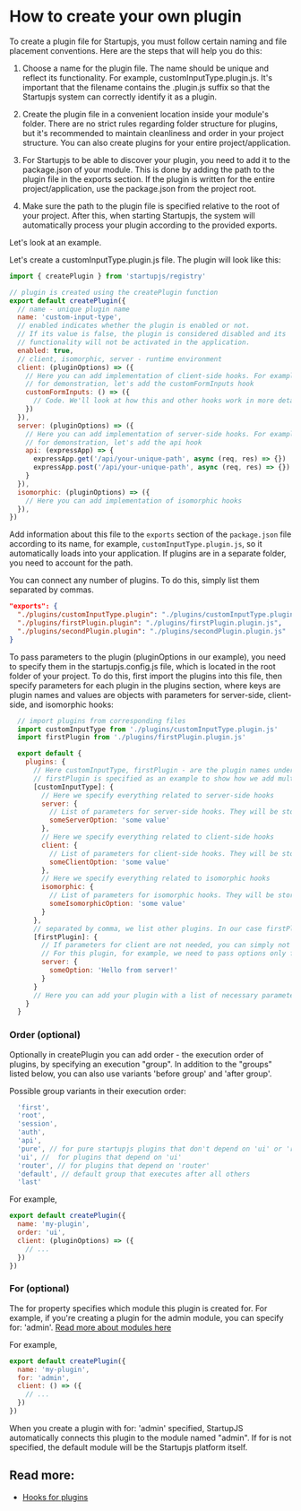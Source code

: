 # How to create your own plugin

To create a plugin file for Startupjs, you must follow certain naming and file placement conventions. Here are the steps that will help you do this:

1) Choose a name for the plugin file. The name should be unique and reflect its functionality. For example, customInputType.plugin.js. It's important that the filename contains the .plugin.js suffix so that the Startupjs system can correctly identify it as a plugin.

2) Create the plugin file in a convenient location inside your module's folder. There are no strict rules regarding folder structure for plugins, but it's recommended to maintain cleanliness and order in your project structure. You can also create plugins for your entire project/application.

3) For Startupjs to be able to discover your plugin, you need to add it to the package.json of your module. This is done by adding the path to the plugin file in the exports section. If the plugin is written for the entire project/application, use the package.json from the project root.

4) Make sure the path to the plugin file is specified relative to the root of your project. After this, when starting Startupjs, the system will automatically process your plugin according to the provided exports.

Let's look at an example.

Let's create a customInputType.plugin.js file.
The plugin will look like this:

```js
import { createPlugin } from 'startupjs/registry'

// plugin is created using the createPlugin function
export default createPlugin({
  // name - unique plugin name
  name: 'custom-input-type',
  // enabled indicates whether the plugin is enabled or not.
  // If its value is false, the plugin is considered disabled and its
  // functionality will not be activated in the application.
  enabled: true,
  // client, isomorphic, server - runtime environment
  client: (pluginOptions) => ({
    // Here you can add implementation of client-side hooks. For example,
    // for demonstration, let's add the customFormInputs hook
    customFormInputs: () => ({
      // Code. We'll look at how this and other hooks work in more detail later
    })
  }),
  server: (pluginOptions) => ({
    // Here you can add implementation of server-side hooks. For example,
    // for demonstration, let's add the api hook
    api: (expressApp) => {
      expressApp.get('/api/your-unique-path', async (req, res) => {})
      expressApp.post('/api/your-unique-path', async (req, res) => {})
    }
  }),
  isomorphic: (pluginOptions) => ({
    // Here you can add implementation of isomorphic hooks
  }),
})
```

Add information about this file to the `exports` section of the `package.json` file according to its name, for example, `customInputType.plugin.js`, so it automatically loads into your application. If plugins are in a separate folder, you need to account for the path.

You can connect any number of plugins. To do this, simply list them separated by commas.

```json
"exports": {
  "./plugins/customInputType.plugin": "./plugins/customInputType.plugin.js",
  "./plugins/firstPlugin.plugin": "./plugins/firstPlugin.plugin.js",
  "./plugins/secondPlugin.plugin": "./plugins/secondPlugin.plugin.js"
}
```

To pass parameters to the plugin (pluginOptions in our example), you need to specify them in the startupjs.config.js file, which is located in the root folder of your project. To do this, first import the plugins into this file, then specify parameters for each plugin in the plugins section, where keys are plugin names and values are objects with parameters for server-side, client-side, and isomorphic hooks:

```js
  // import plugins from corresponding files
  import customInputType from './plugins/customInputType.plugin.js'
  import firstPlugin from './plugins/firstPlugin.plugin.js'

  export default {
    plugins: {
      // Here customInputType, firstPlugin - are the plugin names under which we imported them
      // firstPlugin is specified as an example to show how we add multiple plugins to this file
      [customInputType]: {
        // Here we specify everything related to server-side hooks
        server: {
          // List of parameters for server-side hooks. They will be stored in pluginOptions and available in hooks.
          someServerOption: 'some value'
        },
        // Here we specify everything related to client-side hooks
        client: {
          // List of parameters for client-side hooks. They will be stored in pluginOptions and available in hooks.
          someClientOption: 'some value'
        },
        // Here we specify everything related to isomorphic hooks
        isomorphic: {
          // List of parameters for isomorphic hooks. They will be stored in pluginOptions and available in hooks.
          someIsomorphicOption: 'some value'
        }
      },
      // separated by comma, we list other plugins. In our case firstPlugin
      [firstPlugin]: {
        // If parameters for client are not needed, you can simply not specify this block. Similarly with server and isomorphic
        // For this plugin, for example, we need to pass options only for server-side hooks.
        server: {
          someOption: 'Hello from server!'
        }
      }
      // Here you can add your plugin with a list of necessary parameters.
    }
  }
```

### Order (optional)

Optionally in createPlugin you can add order - the execution order of plugins, by specifying an execution "group".
In addition to the "groups" listed below, you can also use variants 'before group' and 'after group'.

Possible group variants in their execution order:

```js
  'first',
  'root',
  'session',
  'auth',
  'api',
  'pure', // for pure startupjs plugins that don't depend on 'ui' or 'router'
  'ui', //  for plugins that depend on 'ui'
  'router', // for plugins that depend on 'router'
  'default', // default group that executes after all others
  'last'
```

For example,

```js
export default createPlugin({
  name: 'my-plugin',
  order: 'ui',
  client: (pluginOptions) => ({
    // ...
  })
})
```

### For (optional)

The for property specifies which module this plugin is created for. For example, if you're creating a plugin for the admin module, you can specify for: 'admin'. [Read more about modules here](https://github.com/startupjs/startupjs/blob/master/docs/general/en/about-modules.en.md)

For example,

```js
export default createPlugin({
  name: 'my-plugin',
  for: 'admin',
  client: () => ({
    // ...
  })
})
```

When you create a plugin with for: 'admin' specified, StartupJS automatically connects this plugin to the module named "admin".
If for is not specified, the default module will be the Startupjs platform itself.


## Read more:
- [Hooks for plugins](https://github.com/startupjs/startupjs/blob/master/docs/general/en/hooks.en.md)